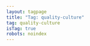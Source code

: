 ```yaml
---
layout: tagpage
title: "Tag: quality-culture"
tag: quality-culture
isTag: true
robots: noindex
---
```

